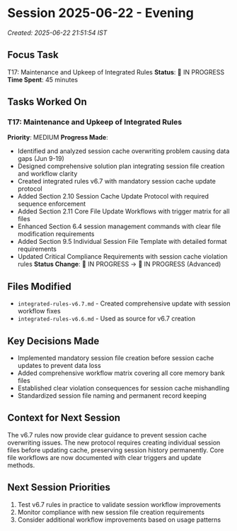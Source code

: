 # Session 2025-06-22 - Evening
*Created: 2025-06-22 21:51:54 IST*

## Focus Task
T17: Maintenance and Upkeep of Integrated Rules
**Status**: 🔄 IN PROGRESS
**Time Spent**: 45 minutes

## Tasks Worked On
### T17: Maintenance and Upkeep of Integrated Rules
**Priority**: MEDIUM
**Progress Made**:
- Identified and analyzed session cache overwriting problem causing data gaps (Jun 9-19)
- Designed comprehensive solution plan integrating session file creation and workflow clarity
- Created integrated rules v6.7 with mandatory session cache update protocol
- Added Section 2.10 Session Cache Update Protocol with required sequence enforcement
- Added Section 2.11 Core File Update Workflows with trigger matrix for all files
- Enhanced Section 6.4 session management commands with clear file modification requirements
- Added Section 9.5 Individual Session File Template with detailed format requirements
- Updated Critical Compliance Requirements with session cache violation rules
**Status Change**: 🔄 IN PROGRESS → 🔄 IN PROGRESS (Advanced)

## Files Modified
- `integrated-rules-v6.7.md` - Created comprehensive update with session workflow fixes
- `integrated-rules-v6.6.md` - Used as source for v6.7 creation

## Key Decisions Made
- Implemented mandatory session file creation before session cache updates to prevent data loss
- Added comprehensive workflow matrix covering all core memory bank files
- Established clear violation consequences for session cache mishandling
- Standardized session file naming and permanent record keeping

## Context for Next Session
The v6.7 rules now provide clear guidance to prevent session cache overwriting issues. The new protocol requires creating individual session files before updating cache, preserving session history permanently. Core file workflows are now documented with clear triggers and update methods.

## Next Session Priorities
1. Test v6.7 rules in practice to validate session workflow improvements
2. Monitor compliance with new session file creation requirements
3. Consider additional workflow improvements based on usage patterns
